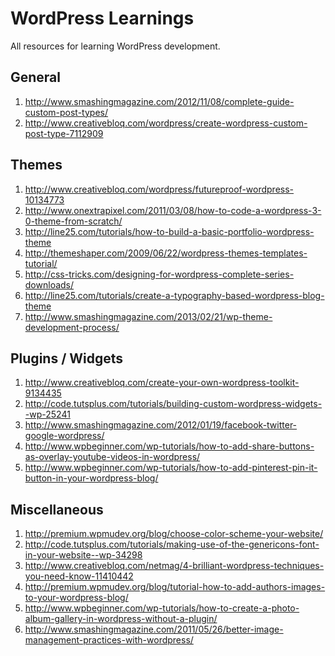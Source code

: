 WordPress Learnings
===================
All resources for learning WordPress development.

## General
1. http://www.smashingmagazine.com/2012/11/08/complete-guide-custom-post-types/
1. http://www.creativebloq.com/wordpress/create-wordpress-custom-post-type-7112909

## Themes
1. http://www.creativebloq.com/wordpress/futureproof-wordpress-10134773
1. http://www.onextrapixel.com/2011/03/08/how-to-code-a-wordpress-3-0-theme-from-scratch/
1. http://line25.com/tutorials/how-to-build-a-basic-portfolio-wordpress-theme
1. http://themeshaper.com/2009/06/22/wordpress-themes-templates-tutorial/
1. http://css-tricks.com/designing-for-wordpress-complete-series-downloads/
1. http://line25.com/tutorials/create-a-typography-based-wordpress-blog-theme
1. http://www.smashingmagazine.com/2013/02/21/wp-theme-development-process/

## Plugins / Widgets
1. http://www.creativebloq.com/create-your-own-wordpress-toolkit-9134435
1. http://code.tutsplus.com/tutorials/building-custom-wordpress-widgets--wp-25241
1. http://www.smashingmagazine.com/2012/01/19/facebook-twitter-google-wordpress/
1. http://www.wpbeginner.com/wp-tutorials/how-to-add-share-buttons-as-overlay-youtube-videos-in-wordpress/
1. http://www.wpbeginner.com/wp-tutorials/how-to-add-pinterest-pin-it-button-in-your-wordpress-blog/

## Miscellaneous
1. http://premium.wpmudev.org/blog/choose-color-scheme-your-website/
1. http://code.tutsplus.com/tutorials/making-use-of-the-genericons-font-in-your-website--wp-34298
1. http://www.creativebloq.com/netmag/4-brilliant-wordpress-techniques-you-need-know-11410442
1. http://premium.wpmudev.org/blog/tutorial-how-to-add-authors-images-to-your-wordpress-blog/
1. http://www.wpbeginner.com/wp-tutorials/how-to-create-a-photo-album-gallery-in-wordpress-without-a-plugin/
1. http://www.smashingmagazine.com/2011/05/26/better-image-management-practices-with-wordpress/




